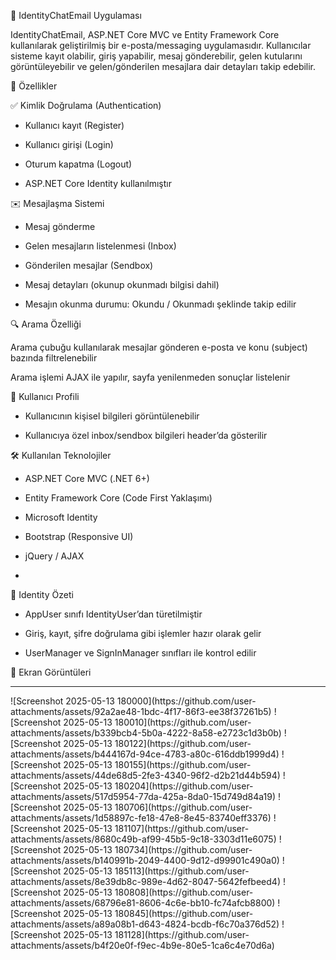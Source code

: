 📧 IdentityChatEmail Uygulaması

<p>IdentityChatEmail, ASP.NET Core MVC ve Entity Framework Core kullanılarak geliştirilmiş bir e-posta/messaging uygulamasıdır. Kullanıcılar sisteme kayıt olabilir, giriş yapabilir, mesaj gönderebilir, gelen kutularını görüntüleyebilir ve gelen/gönderilen mesajlara dair detayları takip edebilir.</p>

🚀 Özellikler

✅ Kimlik Doğrulama (Authentication)

- Kullanıcı kayıt (Register)

- Kullanıcı girişi (Login)

- Oturum kapatma (Logout)

- ASP.NET Core Identity kullanılmıştır

✉️ Mesajlaşma Sistemi

- Mesaj gönderme

- Gelen mesajların listelenmesi (Inbox)

- Gönderilen mesajlar (Sendbox)

- Mesaj detayları (okunup okunmadı bilgisi dahil)

- Mesajın okunma durumu: Okundu / Okunmadı şeklinde takip edilir

🔍 Arama Özelliği

<p>Arama çubuğu kullanılarak mesajlar gönderen e-posta ve konu (subject) bazında filtrelenebilir

Arama işlemi AJAX ile yapılır, sayfa yenilenmeden sonuçlar listelenir</p>

👤 Kullanıcı Profili

- Kullanıcının kişisel bilgileri görüntülenebilir

- Kullanıcıya özel inbox/sendbox bilgileri header’da gösterilir

🛠️ Kullanılan Teknolojiler

- ASP.NET Core MVC (.NET 6+)

- Entity Framework Core (Code First Yaklaşımı)

- Microsoft Identity

- Bootstrap (Responsive UI)

- jQuery / AJAX
- 
🔐 Identity Özeti

- AppUser sınıfı IdentityUser’dan türetilmiştir

- Giriş, kayıt, şifre doğrulama gibi işlemler hazır olarak gelir

- UserManager ve SignInManager sınıfları ile kontrol edilir


📸 Ekran Görüntüleri
<hr/>
![Screenshot 2025-05-13 180000](https://github.com/user-attachments/assets/92a2ae48-1bdc-4f17-86f3-ee38f37261b5)
![Screenshot 2025-05-13 180010](https://github.com/user-attachments/assets/b339bcb4-5b0a-4222-8a58-e2723c1d3b0b)
![Screenshot 2025-05-13 180122](https://github.com/user-attachments/assets/b444167d-94ce-4783-a80c-616ddb1999d4)
![Screenshot 2025-05-13 180155](https://github.com/user-attachments/assets/44de68d5-2fe3-4340-96f2-d2b21d44b594)
![Screenshot 2025-05-13 180204](https://github.com/user-attachments/assets/517d5954-77da-425a-8da0-15d749d84a19)
![Screenshot 2025-05-13 180706](https://github.com/user-attachments/assets/1d58897c-fe18-47e8-8e45-83740eff3376)
![Screenshot 2025-05-13 181107](https://github.com/user-attachments/assets/8680c49b-af99-45b5-9c18-3303d11e6075)
![Screenshot 2025-05-13 180734](https://github.com/user-attachments/assets/b140991b-2049-4400-9d12-d99901c490a0)
![Screenshot 2025-05-13 185113](https://github.com/user-attachments/assets/8e39db8c-989e-4d62-8047-5642fefbeed4)
![Screenshot 2025-05-13 180808](https://github.com/user-attachments/assets/68796e81-8606-4c6e-bb10-fc74afcb8800)
![Screenshot 2025-05-13 180845](https://github.com/user-attachments/assets/a89a08b1-d643-4824-bcdb-f6c70a376d52)
![Screenshot 2025-05-13 181128](https://github.com/user-attachments/assets/b4f20e0f-f9ec-4b9e-80e5-1ca6c4e70d6a)



